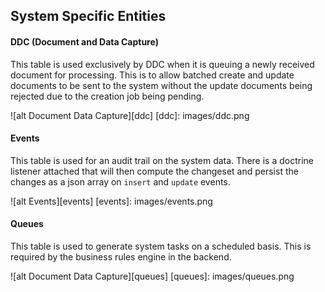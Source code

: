 ## System Specific Entities

#### DDC (Document and Data Capture)

This table is used exclusively by DDC when it is queuing a newly received document for processing. This is to allow batched
create and update documents to be sent to the system without the update documents being rejected due to the creation job being pending.

![alt Document Data Capture][ddc]
[ddc]: images/ddc.png

#### Events

This table is used for an audit trail on the system data. There is a doctrine listener attached that will then compute the changeset
and persist the changes as a json array on ``insert`` and ``update`` events.

![alt Events][events]
[events]: images/events.png

#### Queues

This table is used to generate system tasks on a scheduled basis. This is required by the business rules engine in the backend.

![alt Document Data Capture][queues]
[queues]: images/queues.png
